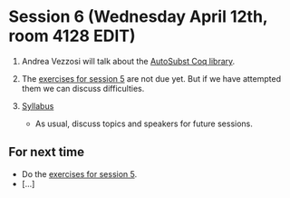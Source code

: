 # Session 6 (Wednesday April 12th, room 4128 EDIT)

1. Andrea Vezzosi will talk about the [AutoSubst Coq library](https://www.ps.uni-saarland.de/autosubst/).

2. The [exercises for session 5](/exercises/5/) are not due yet. But if we 
   have attempted them we can discuss difficulties.
   
3. [Syllabus](/syllabus.md)

   - As usual, discuss topics and speakers for future sessions.
   
## For next time

- Do the [exercises for session 5](/exercises/5/ex-types.v).
- [...]
